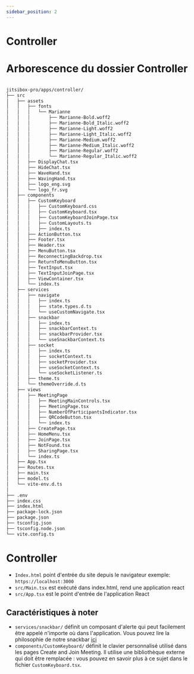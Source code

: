 ```yaml
---
sidebar_position: 2
---
```

# Controller
# Arborescence du dossier Controller
```bash

jitsibox-pro/apps/controller/
├── src
│   ├── assets
│   │   ├── fonts
│   │   │   └── Marianne
│   │   │       ├── Marianne-Bold.woff2
│   │   │       ├── Marianne-Bold_Italic.woff2
│   │   │       ├── Marianne-Light.woff2
│   │   │       ├── Marianne-Light_Italic.woff2
│   │   │       ├── Marianne-Medium.woff2
│   │   │       ├── Marianne-Medium_Italic.woff2 
│   │   │       ├── Marianne-Regular.woff2 
│   │   │       └── Marianne-Regular_Italic.woff2 
│   │   ├── DisplayChat.tsx
│   │   ├── HideChat.tsx
│   │   ├── WaveHand.tsx
│   │   ├── WavingHand.tsx 
│   │   ├── logo_eng.svg
│   │   └── logo_fr.svg 
│   ├── components
│   │   ├── CustomKeyboard
│   │   │   ├── CustomKeyboard.css
│   │   │   ├── CustomKeyboard.tsx
│   │   │   ├── CustomKeyboardJoinPage.tsx 
│   │   │   ├── CustomLayouts.ts
│   │   │   ├── index.ts 
│   │   ├── ActionButton.tsx
│   │   ├── Footer.tsx
│   │   ├── Header.tsx
│   │   ├── MenuButton.tsx
│   │   ├── ReconnectingBackdrop.tsx
│   │   ├── ReturnToMenuButton.tsx
│   │   ├── TextInput.tsx
│   │   ├── TextInputJoinPage.tsx 
│   │   ├── ViewContainer.tsx
│   │   └── index.ts
│   ├── services
│   │   ├── navigate
│   │   │   ├── index.ts
│   │   │   ├── state.types.d.ts
│   │   │   └── useCustomNavigate.tsx
│   │   ├── snackbar
│   │   │   ├── index.ts
│   │   │   ├── snackbarContext.ts 
│   │   │   ├── snackbarProvider.tsx
│   │   │   └── useSnackbarContext.ts 
│   │   ├── socket
│   │   │   ├── index.ts
│   │   │   ├── socketContext.ts
│   │   │   ├── socketProvider.tsx 
│   │   │   ├── useSocketContext.ts
│   │   │   └── useSocketListener.ts 
│   │   ├── theme.ts
│   │   └── themeOverride.d.ts
│   ├── views
│   │   ├── MeetingPage
│   │   │   ├── MeetingMainControls.tsx
│   │   │   ├── MeetingPage.tsx
│   │   │   ├── NumberOfParticipantsIndicator.tsx 
│   │   │   ├── QRCodeButton.tsx 
│   │   │   └── index.ts
│   │   ├── CreatePage.tsx
│   │   ├── HomeMenu.tsx
│   │   ├── JoinPage.tsx
│   │   ├── NotFound.tsx
│   │   ├── SharingPage.tsx 
│   │   └── index.ts
│   ├── App.tsx
│   ├── Routes.tsx
│   ├── main.tsx
│   ├── model.ts
│   └── vite-env.d.ts
│
├── .env
├── index.css
├── index.html
├── package-lock.json 
├── package.json
├── tsconfig.json 
├── tsconfig.node.json
└── vite.config.ts

```
# Controller
- `Index.html` point d'entrée du site depuis le navigateur exemple: `https://localhost:3000`
- `src/Main.tsx` est exécuté dans index.html, rend une application react
- `src/App.tsx` est le point d'entrée de l'application React




## Caractéristiques à noter

- `services/snackbar/` définit un composant d'alerte qui peut facilement être appelé n'importe où dans l'application. Vous pouvez lire la philosophie de notre snackbar [ici](https://medium.com/swlh/snackbars-in-react-an-exercise-in-hooks-and-context-299b43fd2a2b)
- `components/CustomKeyboard/` définit le clavier personnalisé utilisé dans les pages Create and Join Meeting. Il utilise une bibliothèque externe qui doit être remplacée : vous pouvez en savoir plus à ce sujet dans le fichier `CustomKeyboard.tsx`.